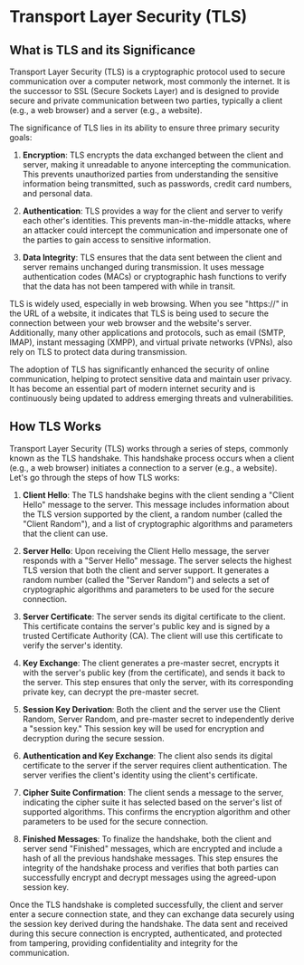 # Transport Layer Security (TLS)

## What is TLS and its Significance

Transport Layer Security (TLS) is a cryptographic protocol used to secure communication over a computer network, most commonly the internet. It is the successor to SSL (Secure Sockets Layer) and is designed to provide secure and private communication between two parties, typically a client (e.g., a web browser) and a server (e.g., a website).

The significance of TLS lies in its ability to ensure three primary security goals:

1. **Encryption**: TLS encrypts the data exchanged between the client and server, making it unreadable to anyone intercepting the communication. This prevents unauthorized parties from understanding the sensitive information being transmitted, such as passwords, credit card numbers, and personal data.

2. **Authentication**: TLS provides a way for the client and server to verify each other's identities. This prevents man-in-the-middle attacks, where an attacker could intercept the communication and impersonate one of the parties to gain access to sensitive information.

3. **Data Integrity**: TLS ensures that the data sent between the client and server remains unchanged during transmission. It uses message authentication codes (MACs) or cryptographic hash functions to verify that the data has not been tampered with while in transit.

TLS is widely used, especially in web browsing. When you see "https://" in the URL of a website, it indicates that TLS is being used to secure the connection between your web browser and the website's server. Additionally, many other applications and protocols, such as email (SMTP, IMAP), instant messaging (XMPP), and virtual private networks (VPNs), also rely on TLS to protect data during transmission.

The adoption of TLS has significantly enhanced the security of online communication, helping to protect sensitive data and maintain user privacy. It has become an essential part of modern internet security and is continuously being updated to address emerging threats and vulnerabilities.

## How TLS Works

Transport Layer Security (TLS) works through a series of steps, commonly known as the TLS handshake. This handshake process occurs when a client (e.g., a web browser) initiates a connection to a server (e.g., a website). Let's go through the steps of how TLS works:

1. **Client Hello**: The TLS handshake begins with the client sending a "Client Hello" message to the server. This message includes information about the TLS version supported by the client, a random number (called the "Client Random"), and a list of cryptographic algorithms and parameters that the client can use.

2. **Server Hello**: Upon receiving the Client Hello message, the server responds with a "Server Hello" message. The server selects the highest TLS version that both the client and server support. It generates a random number (called the "Server Random") and selects a set of cryptographic algorithms and parameters to be used for the secure connection.

3. **Server Certificate**: The server sends its digital certificate to the client. This certificate contains the server's public key and is signed by a trusted Certificate Authority (CA). The client will use this certificate to verify the server's identity.

4. **Key Exchange**: The client generates a pre-master secret, encrypts it with the server's public key (from the certificate), and sends it back to the server. This step ensures that only the server, with its corresponding private key, can decrypt the pre-master secret.

5. **Session Key Derivation**: Both the client and the server use the Client Random, Server Random, and pre-master secret to independently derive a "session key." This session key will be used for encryption and decryption during the secure session.

6. **Authentication and Key Exchange**: The client also sends its digital certificate to the server if the server requires client authentication. The server verifies the client's identity using the client's certificate.

7. **Cipher Suite Confirmation**: The client sends a message to the server, indicating the cipher suite it has selected based on the server's list of supported algorithms. This confirms the encryption algorithm and other parameters to be used for the secure connection.

8. **Finished Messages**: To finalize the handshake, both the client and server send "Finished" messages, which are encrypted and include a hash of all the previous handshake messages. This step ensures the integrity of the handshake process and verifies that both parties can successfully encrypt and decrypt messages using the agreed-upon session key.

Once the TLS handshake is completed successfully, the client and server enter a secure connection state, and they can exchange data securely using the session key derived during the handshake. The data sent and received during this secure connection is encrypted, authenticated, and protected from tampering, providing confidentiality and integrity for the communication.